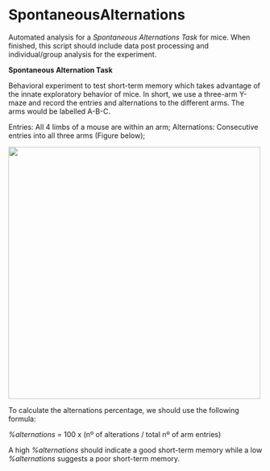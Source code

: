 # SpontaneousAlternations

Automated analysis for a *Spontaneous Alternations Task* for mice. When finished, this script should include data post processing and individual/group analysis for the experiment.


**Spontaneous Alternation Task**

Behavioral experiment to test short-term memory which takes advantage of the innate exploratory behavior of mice. In short, we use a three-arm Y-maze and record the entries and alternations to the different arms. The arms would be labelled A-B-C.

Entries: All 4 limbs of a mouse are within an arm;
Alternations: Consecutive entries into all three arms (Figure below);

<img src="https://os.bio-protocol.org/attached/image/20190130/20190130014520_2422.jpg" width="500">

To calculate the alternations percentage, we should use the following formula:

*%alternations* = 100 x (nº of alterations / total nº of arm entries)

A high *%alternations* should indicate a good short-term memory while a low *%alternations* suggests a poor short-term memory.
